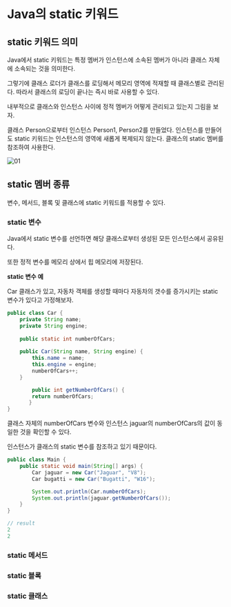 # Java의 static 키워드

## static 키워드 의미

Java에서 static 키워드는 특정 멤버가 인스턴스에 소속된 멤버가 아니라 클래스 자체에 소속되는 것을 의미한다.

그렇기에 클래스 로더가 클래스를 로딩해서 메모리 영역에 적재할 때 클래스별로 관리된다. 따라서 클래스의 로딩이 끝나는 즉시 바로 사용할 수 있다.

내부적으로 클래스와 인스턴스 사이에 정적 멤버가 어떻게 관리되고 있는지 그림을 보자.

클래스 Person으로부터 인스턴스 Person1, Person2를 만들었다. 인스턴스를 만들어도 static 키워드는 인스턴스의 영역에 새롭게 복제되지 않는다. 클래스의 static 멤버를 참조하여 사용한다. 

![01](https://user-images.githubusercontent.com/52793122/148633648-0135b7f8-7473-42c2-96ab-d421a32277d8.png)

## static 멤버 종류

변수, 메서드, 블록 및 클래스에 static 키워드를 적용할 수 있다. 

### static 변수

Java에서 static 변수를 선언하면 해당 클래스로부터 생성된 모든 인스턴스에서 공유된다.

또한 정적 변수를 메모리 상에서 힙 메모리에 저장된다.

**static 변수 예**

Car 클래스가 있고, 자동차 객체를 생성할 때마다 자동차의 갯수를 증가시키는 static 변수가 있다고 가정해보자. 

```java
public class Car {
    private String name;
    private String engine;
    
    public static int numberOfCars;
    
    public Car(String name, String engine) {
        this.name = name;
        this.engine = engine;
        numberOfCars++;
    }

		public int getNumberOfCars() {
        return numberOfCars;
	   }
}
```

클래스 자체의 numberOfCars 변수와 인스턴스 jaguar의 numberOfCars의 값이 동일한 것을 확인할 수 있다. 

인스턴스가 클래스의 static 변수를 참조하고 있기 때문이다. 

```java
public class Main {
    public static void main(String[] args) {
        Car jaguar = new Car("Jaguar", "V8");
        Car bugatti = new Car("Bugatti", "W16");

        System.out.println(Car.numberOfCars);
        System.out.println(jaguar.getNumberOfCars());
    }
}

// result
2
2
```

### static 메서드

### static 블록

### static 클래스